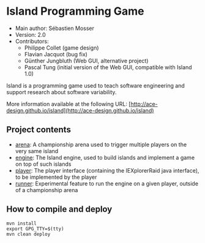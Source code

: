 # Island Programming Game

  * Main author: Sébastien Mosser 
  * Version: 2.0
  * Contributors:
    * Philippe Collet (game design) 
    * Flavian Jacquot (bug fix)
    *  Günther Jungbluth (Web GUI, alternative project)
    *  Pascal Tung (initial version of the Web GUI, compatible with Island 1.0) 

 
Island is a programming game used to teach software engineering and support research about software variability.  

More information available at the following URL: [http://ace-design.github.io/island](http://ace-design.github.io/island)

## Project contents

  * [arena](https://github.com/ace-design/island/tree/develop/arena): A championship arena used to trigger multiple players on the very same island 
  * [engine](https://github.com/ace-design/island/tree/develop/engine): The Island engine, used to build islands and implement a game on top of such islands
  * [player](https://github.com/ace-design/island/tree/develop/player): The player interface (containing the IEXplorerRaid java interface), to be implemented by the player
  * [runner](https://github.com/ace-design/island/tree/develop/runner): Experimental feature to run the engine on a given player, outside of a championship arena
 
 ## How to compile and deploy

```
mvn install
export GPG_TTY=$(tty)
mvn clean deploy
```

  
